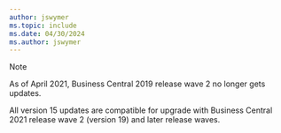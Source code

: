 ```yaml
---
author: jswymer
ms.topic: include
ms.date: 04/30/2024
ms.author: jswymer
---
```

> [!NOTE]
> As of April 2021, Business Central 2019 release wave 2 no longer gets updates.  
>
> All version 15 updates are compatible for upgrade with Business Central 2021 release wave 2 (version 19) and later release waves.